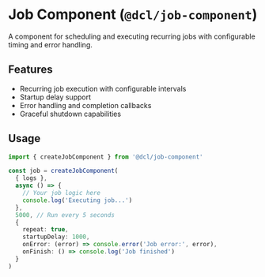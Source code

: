 # Job Component (`@dcl/job-component`)

A component for scheduling and executing recurring jobs with configurable timing and error handling.

## Features

- Recurring job execution with configurable intervals
- Startup delay support
- Error handling and completion callbacks
- Graceful shutdown capabilities

## Usage

```typescript
import { createJobComponent } from '@dcl/job-component'

const job = createJobComponent(
  { logs },
  async () => {
    // Your job logic here
    console.log('Executing job...')
  },
  5000, // Run every 5 seconds
  {
    repeat: true,
    startupDelay: 1000,
    onError: (error) => console.error('Job error:', error),
    onFinish: () => console.log('Job finished')
  }
)
```
